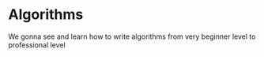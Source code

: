 # Algorithms
We gonna see and learn how to write algorithms from very beginner level to professional level
